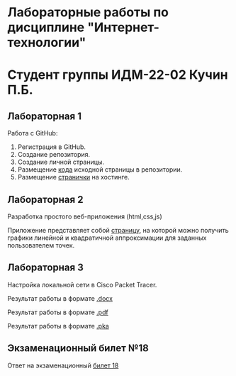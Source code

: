 # Лабораторные работы по дисциплине "Интернет-технологии"
# Студент группы ИДМ-22-02 Кучин П.Б.

## Лабораторная 1

Работа с GitHub: 
1. Регистрация в GitHub.
2. Создание репозитория.
3. Создание личной страницы.
4. Размещение [кода](https://github.com/Phinieuist/ITlabs/tree/main/Lab1) исходной страницы в репозитории.
5. Размещение [странички](https://phinieuist.github.io/ITlabs/Lab1/index.html) на хостинге.

## Лабораторная 2

Разработка простого веб-приложения (html,css,js)

Приложение представляет собой [страницу](https://phinieuist.github.io/ITlabs/Lab2/index.html), на которой можно получить графики линейной и квадратичной аппроксимации для заданных пользователем точек.

## Лабораторная 3

Настройка локальной сети в Сisco Packet Tracer.

Результат работы в формате [.docx](https://github.com/Phinieuist/ITlabs/raw/main/Lab3/Kuchin_IDM-22-02_IT_LR3.docx)

Результат работы в формате [.pdf](https://github.com/Phinieuist/ITlabs/blob/main/Lab3/Kuchin_IDM-22-02_IT_LR3.pdf)

Результат работы в формате [.pka](https://github.com/Phinieuist/ITlabs/raw/main/Lab3/IT_LR3.pka)

## Экзаменационный билет №18
Ответ на экзаменационный [билет 18](https://github.com/stankin/inet-2022/wiki/exam18)
